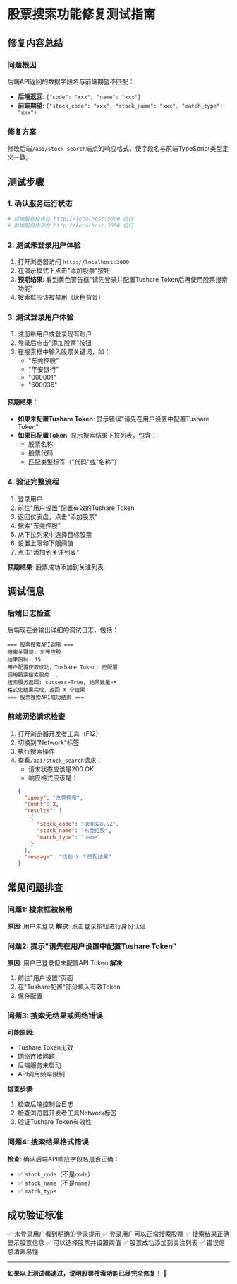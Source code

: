 # 股票搜索功能修复测试指南

## 修复内容总结

### 问题根因
后端API返回的数据字段名与前端期望不匹配：
- **后端返回**: `{"code": "xxx", "name": "xxx"}`
- **前端期望**: `{"stock_code": "xxx", "stock_name": "xxx", "match_type": "xxx"}`

### 修复方案
修改后端`/api/stock_search`端点的响应格式，使字段名与前端TypeScript类型定义一致。

## 测试步骤

### 1. 确认服务运行状态
```bash
# 后端服务应该在 http://localhost:5000 运行
# 前端服务应该在 http://localhost:3000 运行
```

### 2. 测试未登录用户体验
1. 打开浏览器访问 `http://localhost:3000`
2. 在演示模式下点击"添加股票"按钮
3. **预期结果**: 看到黄色警告框"请先登录并配置Tushare Token后再使用股票搜索功能"
4. 搜索框应该被禁用（灰色背景）

### 3. 测试登录用户体验
1. 注册新用户或登录现有账户
2. 登录后点击"添加股票"按钮
3. 在搜索框中输入股票关键词，如：
   - "东莞控股"
   - "平安银行"
   - "000001" 
   - "600036"

#### 预期结果：
- **如果未配置Tushare Token**: 显示错误"请先在用户设置中配置Tushare Token"
- **如果已配置Token**: 显示搜索结果下拉列表，包含：
  - 股票名称
  - 股票代码
  - 匹配类型标签（"代码"或"名称"）

### 4. 验证完整流程
1. 登录用户
2. 前往"用户设置"配置有效的Tushare Token
3. 返回仪表盘，点击"添加股票"
4. 搜索"东莞控股"
5. 从下拉列果中选择目标股票
6. 设置上限和下限阈值
7. 点击"添加到关注列表"

**预期结果**: 股票成功添加到关注列表

## 调试信息

### 后端日志检查
后端现在会输出详细的调试日志，包括：
```
=== 股票搜索API调用 ===
搜索关键词: 东莞控股
结果限制: 15
用户配置获取成功，Tushare Token: 已配置
调用股票搜索服务...
搜索服务返回: success=True, 结果数量=X
格式化结果完成，返回 X 个结果
=== 股票搜索API成功结束 ===
```

### 前端网络请求检查
1. 打开浏览器开发者工具（F12）
2. 切换到"Network"标签
3. 执行搜索操作
4. 查看`/api/stock_search`请求：
   - 请求状态应该是200 OK
   - 响应格式应该是：
   ```json
   {
     "query": "东莞控股",
     "count": X,
     "results": [
       {
         "stock_code": "000828.SZ",
         "stock_name": "东莞控股",
         "match_type": "name"
       }
     ],
     "message": "找到 X 个匹配结果"
   }
   ```

## 常见问题排查

### 问题1: 搜索框被禁用
**原因**: 用户未登录
**解决**: 点击登录按钮进行身份认证

### 问题2: 提示"请先在用户设置中配置Tushare Token"
**原因**: 用户已登录但未配置API Token
**解决**: 
1. 前往"用户设置"页面
2. 在"Tushare配置"部分填入有效Token
3. 保存配置

### 问题3: 搜索无结果或网络错误
**可能原因**:
- Tushare Token无效
- 网络连接问题
- 后端服务未启动
- API调用频率限制

**排查步骤**:
1. 检查后端控制台日志
2. 检查浏览器开发者工具Network标签
3. 验证Tushare Token有效性

### 问题4: 搜索结果格式错误
**检查**: 确认后端API响应字段名是否正确：
- ✅ `stock_code`（不是`code`）
- ✅ `stock_name`（不是`name`）
- ✅ `match_type`

## 成功验证标准

✅ 未登录用户看到明确的登录提示
✅ 登录用户可以正常搜索股票
✅ 搜索结果正确显示股票信息
✅ 可以选择股票并设置阈值
✅ 股票成功添加到关注列表
✅ 错误信息清晰易懂

---

**如果以上测试都通过，说明股票搜索功能已经完全修复！** 🎉 